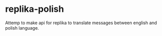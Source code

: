 # replika-polish
Attemp to make api for replika to translate messages between english and polish language.
